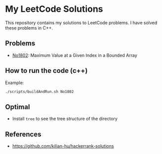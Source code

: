 # My LeetCode Solutions

This repository contains my solutions to LeetCode problems. I have solved these problems in C++.

## Problems

- [No1802](./No1802): Maximum Value at a Given Index in a Bounded Array

## How to run the code (c++)

Example:

```bash
./scripts/buildAndRun.sh No1802
```

## Optimal

- Install `tree` to see the tree structure of the directory

## References

- https://github.com/kilian-hu/hackerrank-solutions
